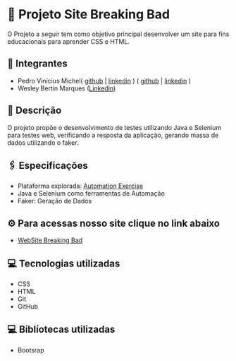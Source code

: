 # 🚀 Projeto Site Breaking Bad
O Projeto a seguir tem como objetivo principal desenvolver um site para fins educacionais para aprender CSS e HTML. 
## 👤 Integrantes
- Pedro Vinícius Michel( [github]() | [linkedin]() )
  ( [github](https://github.com/Ermeson23) | [linkedin](https://www.linkedin.com/in/ermeson-ribeiro-a29121212/) )
- Wesley Bertin Marques ([Linkedin](https://www.linkedin.com/in/wesley-bertin-marques-a7b2b4230/))

## 📄 Descrição
O projeto propõe o desenvolvimento de testes utilizando Java e Selenium para testes web, verificando a resposta da aplicação, gerando massa de dados utilizando o faker. 
## 🖇️ Especificações
- Plataforma explorada:  [Automation Exercise](https://automationexercise.com/)
- Java e Selenium como ferramentas de Automação
- Faker: Geração de Dados

## ⚙️ Para acessas nosso site clique no link abaixo
- [WebSite Breaking Bad](https://marxwesley.github.io/BreakingBadSite/WebSite-BreakingBad-main/index.html)

## 💻 Tecnologias utilizadas
- CSS
- HTML
- Git
- GitHub

## 💻 Biblíotecas utilizadas
- Bootsrap
